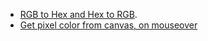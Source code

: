 * [RGB to Hex and Hex to RGB](http://stackoverflow.com/a/5624139).
* [Get pixel color from canvas, on mouseover](http://stackoverflow.com/a/6736135)
